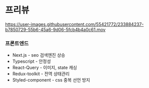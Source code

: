 # 프리뷰

https://user-images.githubusercontent.com/55421772/233884237-b7850729-55b6-45a6-9d06-5fcb4b4a0c61.mov


### 프론트엔드

-   Next.js - seo 검색엔진 상승
-   Typescript - 안정성
-   React-Query - 이미지, state 캐싱
-   Redux-toolkit - 전역 상태관리
-   Styled-component - css 중복 선언 방지
